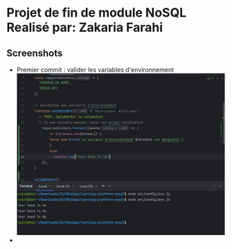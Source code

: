 # Projet de fin de module NoSQL Realisé par: Zakaria Farahi

## Screenshots
 
- Premier commit : valider les variables d'environnement
![img.png](img.png)
- 